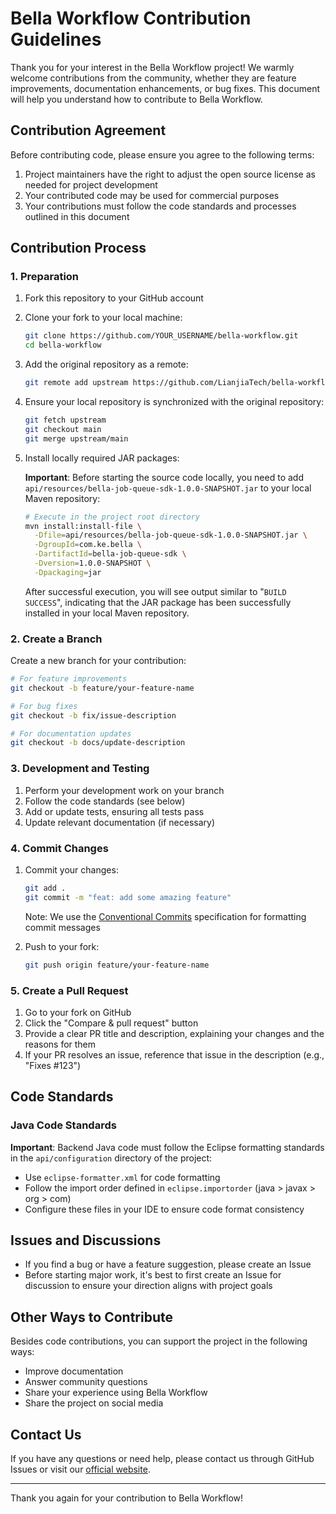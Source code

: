 # Bella Workflow Contribution Guidelines

Thank you for your interest in the Bella Workflow project! We warmly welcome contributions from the community, whether they are feature improvements, documentation enhancements, or bug fixes. This document will help you understand how to contribute to Bella Workflow.

## Contribution Agreement

Before contributing code, please ensure you agree to the following terms:

1. Project maintainers have the right to adjust the open source license as needed for project development
2. Your contributed code may be used for commercial purposes
3. Your contributions must follow the code standards and processes outlined in this document

## Contribution Process

### 1. Preparation

1. Fork this repository to your GitHub account
2. Clone your fork to your local machine:
   ```bash
   git clone https://github.com/YOUR_USERNAME/bella-workflow.git
   cd bella-workflow
   ```
3. Add the original repository as a remote:
   ```bash
   git remote add upstream https://github.com/LianjiaTech/bella-workflow.git
   ```
4. Ensure your local repository is synchronized with the original repository:
   ```bash
   git fetch upstream
   git checkout main
   git merge upstream/main
   ```
5. Install locally required JAR packages:
   
   **Important**: Before starting the source code locally, you need to add `api/resources/bella-job-queue-sdk-1.0.0-SNAPSHOT.jar` to your local Maven repository:
   
   ```bash
   # Execute in the project root directory
   mvn install:install-file \
     -Dfile=api/resources/bella-job-queue-sdk-1.0.0-SNAPSHOT.jar \
     -DgroupId=com.ke.bella \
     -DartifactId=bella-job-queue-sdk \
     -Dversion=1.0.0-SNAPSHOT \
     -Dpackaging=jar
   ```
   
   After successful execution, you will see output similar to "`BUILD SUCCESS`", indicating that the JAR package has been successfully installed in your local Maven repository.

### 2. Create a Branch

Create a new branch for your contribution:

```bash
# For feature improvements
git checkout -b feature/your-feature-name

# For bug fixes
git checkout -b fix/issue-description

# For documentation updates
git checkout -b docs/update-description
```

### 3. Development and Testing

1. Perform your development work on your branch
2. Follow the code standards (see below)
3. Add or update tests, ensuring all tests pass
4. Update relevant documentation (if necessary)

### 4. Commit Changes

1. Commit your changes:
   ```bash
   git add .
   git commit -m "feat: add some amazing feature"
   ```
   Note: We use the [Conventional Commits](https://www.conventionalcommits.org/) specification for formatting commit messages

2. Push to your fork:
   ```bash
   git push origin feature/your-feature-name
   ```

### 5. Create a Pull Request

1. Go to your fork on GitHub
2. Click the "Compare & pull request" button
3. Provide a clear PR title and description, explaining your changes and the reasons for them
4. If your PR resolves an issue, reference that issue in the description (e.g., "Fixes #123")

## Code Standards

### Java Code Standards

**Important**: Backend Java code must follow the Eclipse formatting standards in the `api/configuration` directory of the project:

- Use `eclipse-formatter.xml` for code formatting
- Follow the import order defined in `eclipse.importorder` (java > javax > org > com)
- Configure these files in your IDE to ensure code format consistency

## Issues and Discussions

- If you find a bug or have a feature suggestion, please create an Issue
- Before starting major work, it's best to first create an Issue for discussion to ensure your direction aligns with project goals

## Other Ways to Contribute

Besides code contributions, you can support the project in the following ways:

- Improve documentation
- Answer community questions
- Share your experience using Bella Workflow
- Share the project on social media

## Contact Us

If you have any questions or need help, please contact us through GitHub Issues or visit our [official website](https://doc.bella.top/).

---

Thank you again for your contribution to Bella Workflow!
